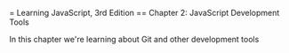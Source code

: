 = Learning JavaScript, 3rd Edition
== Chapter 2: JavaScript Development Tools

In this chapter we're learning about Git and other development tools

